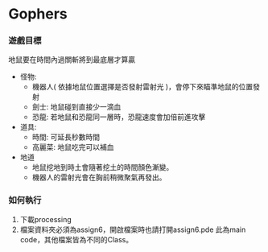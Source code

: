 # Gophers

### 遊戲目標

地鼠要在時間內過關斬將到最底層才算贏

+ 怪物:
  + 機器人( 依據地鼠位置選擇是否發射雷射光 )，會停下來瞄準地鼠的位置發射
  + 劍士: 地鼠碰到直接少一滴血
  + 恐龍: 若地鼠和恐龍同一層時，恐龍速度會加倍前進攻擊
+ 道具:
  + 時間: 可延長秒數時間
  + 高麗菜: 地鼠吃完可以補血
+ 地道
  + 地鼠挖地到時土會隨著挖土的時間顏色漸變。
  + 機器人的雷射光會在胸前稍微聚氣再發出。

### 如何執行

1. 下載processing 
2. 檔案資料夾必須為assign6，開啟檔案時也請打開assign6.pde 此為main code，其他檔案皆為不同的Class。


